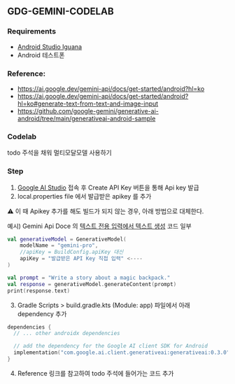## GDG-GEMINI-CODELAB

### Requirements
- [Android Studio Iguana](https://developer.android.com/studio?hl=ko)
- Android 테스트폰

### Reference:
- https://ai.google.dev/gemini-api/docs/get-started/android?hl=ko
- https://ai.google.dev/gemini-api/docs/get-started/android?hl=ko#generate-text-from-text-and-image-input
- https://github.com/google-gemini/generative-ai-android/tree/main/generativeai-android-sample

### Codelab
todo 주석을 채워 멀티모달모델 사용하기

### Step
1. [Google AI Studio](https://aistudio.google.com/app/apikey) 접속 후 Create API Key 버튼을 통해 Api key 발급
2. local.properties file 에서 발급받은 apikey 를 추가

⚠️ 이 때 Apikey 추가를 해도 빌드가 되지 않는 경우, 아래 방법으로 대체한다.

예시) Gemini Api Doce 의 [텍스트 전용 입력에서 텍스트 생성](https://ai.google.dev/gemini-api/docs/get-started/android?hl=ko#generate-text-from-text-input) 코드 일부
``` kotlin
val generativeModel = GenerativeModel(
    modelName = "gemini-pro",
    //apiKey = BuildConfig.apiKey 대신
    apiKey = "발급받은 API Key 직접 입력" <----
)

val prompt = "Write a story about a magic backpack."
val response = generativeModel.generateContent(prompt)
print(response.text)
```

3. Gradle Scripts > build.gradle.kts (Module: app) 파일에서 아래 dependency 추가
``` kotlin
dependencies {
  // ... other androidx dependencies

  // add the dependency for the Google AI client SDK for Android
  implementation("com.google.ai.client.generativeai:generativeai:0.3.0")
}
```
4. Reference 링크를 참고하여 todo 주석에 들어가는 코드 추가

